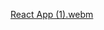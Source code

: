 [React App (1).webm](https://github.com/user-attachments/assets/313def7c-d3f9-47d3-a4a4-aeeab3646aa9)
